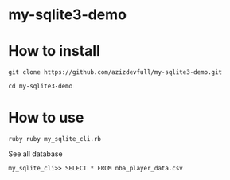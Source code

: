 
# my-sqlite3-demo

# How to install

```
git clone https://github.com/azizdevfull/my-sqlite3-demo.git
```

```
cd my-sqlite3-demo
```

# How to use

```
ruby ruby my_sqlite_cli.rb
```

See all database

```
my_sqlite_cli>> SELECT * FROM nba_player_data.csv
```
